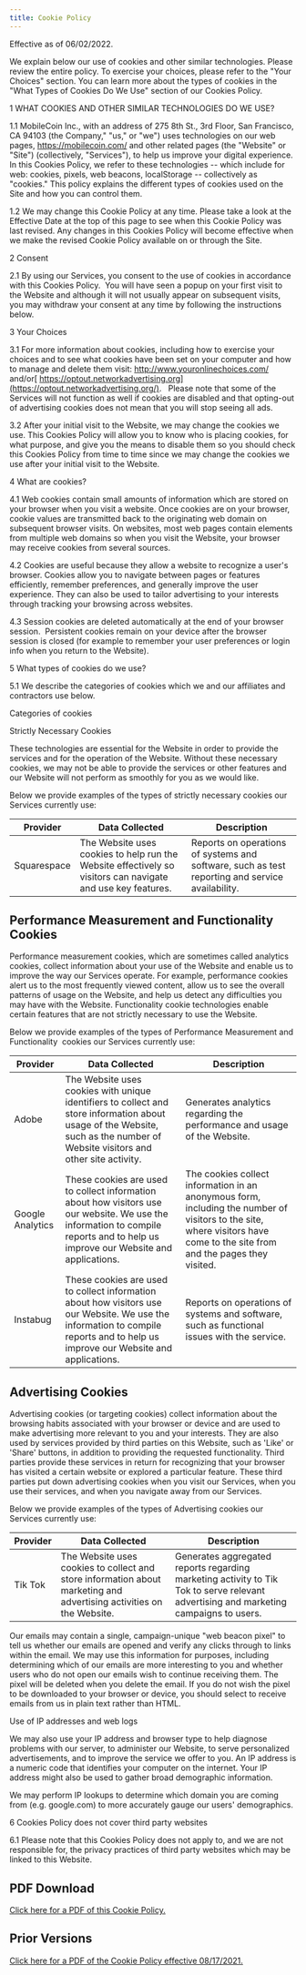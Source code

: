 ```yaml
---
title: Cookie Policy 
---
```

Effective as of 06/02/2022.

We explain below our use of cookies and other similar technologies. Please review the entire policy. To exercise your choices, please refer to the "Your Choices" section. You can learn more about the types of cookies in the "What Types of Cookies Do We Use" section of our Cookies Policy. 

1 WHAT COOKIES AND OTHER SIMILAR TECHNOLOGIES DO WE USE?

1.1 MobileCoin Inc., with an address of 275 8th St., 3rd Floor, San Francisco, CA 94103 (the Company," "us," or "we") uses technologies on our web pages, <https://mobilecoin.com/> and other related pages (the "Website" or "Site") (collectively, "Services"), to help us improve your digital experience. In this Cookies Policy, we refer to these technologies -- which include for web: cookies, pixels, web beacons, localStorage -- collectively as "cookies." This policy explains the different types of cookies used on the Site and how you can control them.

1.2 We may change this Cookie Policy at any time. Please take a look at the Effective Date at the top of this page to see when this Cookie Policy was last revised. Any changes in this Cookies Policy will become effective when we make the revised Cookie Policy available on or through the Site.

2 Consent

2.1  By using our Services, you consent to the use of cookies in accordance with this Cookies Policy.  You will have seen a popup on your first visit to the Website and although it will not usually appear on subsequent visits, you may withdraw your consent at any time by following the instructions below.

3 Your Choices

3.1  For more information about cookies, including how to exercise your choices and to see what cookies have been set on your computer and how to manage and delete them visit: http://www.youronlinechoices.com/ and/or[  https://optout.networkadvertising.org](https://optout.networkadvertising.org/).   Please note that some of the Services will not function as well if cookies are disabled and that opting-out of advertising cookies does not mean that you will stop seeing all ads.

3.2 After your initial visit to the Website, we may change the cookies we use. This Cookies Policy will allow you to know who is placing cookies, for what purpose, and give you the means to disable them so you should check this Cookies Policy from time to time since we may change the cookies we use after your initial visit to the Website.

4 What are cookies?

4.1 Web cookies contain small amounts of information which are stored on your browser when you visit a website. Once cookies are on your browser, cookie values are transmitted back to the originating web domain on subsequent browser visits. On websites, most web pages contain elements from multiple web domains so when you visit the Website, your browser may receive cookies from several sources. 

4.2 Cookies are useful because they allow a website to recognize a user's browser. Cookies allow you to navigate between pages or features efficiently, remember preferences, and generally improve the user experience. They can also be used to tailor advertising to your interests through tracking your browsing across websites.

4.3 Session cookies are deleted automatically at the end of your browser session.  Persistent cookies remain on your device after the browser session is closed (for example to remember your user preferences or login info when you return to the Website).

5 What types of cookies do we  use?

5.1 We describe the categories of cookies which we and our affiliates and contractors use below.

Categories of cookies

Strictly Necessary Cookies

These technologies are essential for the Website in order to provide the services and for the operation of the Website. Without these necessary cookies, we may not be able to provide the services or other features and our Website will not perform as smoothly for you as we would like.

Below we provide examples of the types of strictly necessary cookies our Services currently use:

| Provider | Data Collected | Description |
|---|----|----|
| Squarespace | The Website uses cookies to help run the Website effectively so visitors can navigate and use key features. | Reports on operations of systems and software, such as test reporting and service availability. |

## Performance Measurement and Functionality Cookies
Performance measurement cookies, which are sometimes called analytics cookies, collect information about your use of the Website and enable us to improve the way our Services operate. For example, performance cookies alert us to the most frequently viewed content, allow us to see the overall patterns of usage on the Website, and help us detect any difficulties you may have with the Website. Functionality cookie technologies enable certain features that are not strictly necessary to use the Website. 

Below we provide examples of the types of Performance Measurement and Functionality  cookies our Services currently use:

| Provider | Data Collected | Description |
|---|----|----|
| Adobe | The Website uses cookies with unique identifiers to collect and store information about usage of the Website, such as the number of Website visitors and other site activity. | Generates analytics regarding the performance and usage of the Website. |
| Google Analytics | These cookies are used to collect information about how visitors use our website. We use the information to compile reports and to help us improve our Website and applications.  | The cookies collect information in an anonymous form, including the number of visitors to the site, where visitors have come to the site from and the pages they visited. |
| Instabug | These cookies are used to collect information about how visitors use our Website. We use the information to compile reports and to help us improve our Website and applications.  | Reports on operations of systems and software, such as functional issues with the service. |


## Advertising Cookies 

Advertising cookies (or targeting cookies) collect information about the browsing habits associated with your browser or device and are used to make advertising more relevant to you and your interests. They are also used by services provided by third parties on this Website, such as 'Like' or 'Share' buttons, in addition to providing the requested functionality. Third parties provide these services in return for recognizing that your browser has visited a certain website or explored a particular feature. These third parties put down advertising cookies when you visit our Services, when you use their services, and when you navigate away from our Services.

Below we provide examples of the types of Advertising cookies our Services currently use:

| Provider | Data Collected | Description |
|---|----|----|
| Tik Tok | The Website uses cookies to collect and store information about marketing and advertising activities on the Website.  | Generates aggregated reports regarding marketing activity to Tik Tok to serve relevant advertising and marketing campaigns to users. |

Our emails may contain a single, campaign-unique "web beacon pixel" to tell us whether our emails are opened and verify any clicks through to links within the email. We may use this information for purposes, including determining which of our emails are more interesting to you and whether users who do not open our emails wish to continue receiving them. The pixel will be deleted when you delete the email. If you do not wish the pixel to be downloaded to your browser or device, you should select to receive emails from us in plain text rather than HTML.

Use of IP addresses and web logs

We may also use your IP address and browser type to help diagnose problems with our server, to administer our Website, to serve personalized advertisements, and to improve the service we offer to you. An IP address is a numeric code that identifies your computer on the internet. Your IP address might also be used to gather broad demographic information.

We may perform IP lookups to determine which domain you are coming from (e.g. google.com) to more accurately gauge our users' demographics.

6 Cookies Policy does not cover third party websites

6.1 Please note that this Cookies Policy does not apply to, and we are not responsible for, the privacy practices of third party websites which may be linked to this Website.

## PDF Download 
[Click here for a PDF of this Cookie Policy.](https://mobilecoinwp.wpengine.com/wp-content/uploads/2021/08/MCI_Privacy_policy.pdf)

## Prior Versions
[Click here for a PDF of the Cookie Policy effective 08/17/2021.](https://mobilecoinwp.wpengine.com/wp-content/uploads/2021/08/MCI_Privacy_policy.pdf)
